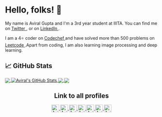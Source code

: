 <h1> Hello, folks! 👋 </h1>
My name is Aviral Gupta and I'm a 3rd year student at IIITA. You can find me on <a href="https://twitter.com/aviralgupta752" target="blank">
    Twitter
  </a>, or on <a href="https://www.linkedin.com/in/aviral-gupta-754341152/" target="blank">
    LinkedIn
  </a>.

I am a 4⭐ coder on <a href="https://www.codechef.com/users/stark752" target="blank">
    Codechef
  </a> and have solved more than 500 problems on <a href="https://leetcode.com/aviralgupta752/" target="blank">
    Leetcode
  </a>.Apart from coding, I am also learning image processing and deep learning.


## &#x1f4c8; GitHub Stats

<a href="https://github.com/aviralgupta752/aviralgupta752">
  <img align="center" src="https://github-readme-stats.vercel.app/api/top-langs/?username=aviralgupta752&show_icons=true,html,tex&title_color=ffffff&text_color=c9cacc&icon_color=2bbc8a&bg_color=1d1f21&langs_count=3" />
</a>
<a href="https://github.com/aviralgupta752/aviralgupta752">
  <img align="center" src="https://github-readme-stats.vercel.app/api?username=aviralgupta752&show_icons=true&line_height=27&count_private=true&title_color=ffffff&text_color=c9cacc&icon_color=2bbc8a&bg_color=1d1f21" alt="Aviral's GitHub Stats" />
</a> 

<a href="https://github.com/aviralgupta752/Law-and-Order-Automation">
  <img align="center" src="https://github-readme-stats.vercel.app/api/pin/?username=aviralgupta752&repo=Law-and-Order-Automation&title_color=ffffff&text_color=c9cacc&icon_color=2bbc8a&bg_color=1d1f21" />
</a>


<a href="https://github.com/aviralgupta752/DBMS_Assignment">
  <img align="center" src="https://github-readme-stats.vercel.app/api/pin/?username=aviralgupta752&repo=DBMS_Assignment&title_color=ffffff&text_color=c9cacc&icon_color=2bbc8a&bg_color=1d1f21" />
</a>

<h2 align="center">Link to all profiles</h2>
<p align="center">
  
  <a href="https://www.codechef.com/users/stark752" target="blank">
    <img align="center" src="https://cdn.jsdelivr.net/npm/simple-icons@3.0.1/icons/codechef.svg" alt="Aviral-Codechef" height="25" width="25" />
  </a>

  <a href="https://leetcode.com/aviralgupta752/" target="blank">
    <img align="center" src="https://cdn.jsdelivr.net/npm/simple-icons@3.0.1/icons/Leetcode.svg" alt="Aviral-Leetcode" height="25" width="25" />
  </a>

  <a href="https://www.linkedin.com/in/aviral-gupta-754341152/" target="blank">
    <img align="center" src="https://cdn.jsdelivr.net/npm/simple-icons@3.0.1/icons/linkedin.svg" alt="Aviral-LinkedIn" height="25" width="25" />
  </a>

  <a href="https://www.instagram.com/aviral752/" target="blank">
    <img align="center" src="https://cdn.jsdelivr.net/npm/simple-icons@3.0.1/icons/instagram.svg" alt="Aviral-Insta" height="25" width="25" />
  </a>

  <a href="mailto:guptaavi352@gmail.com" target="blank">
    <img align="center" src="https://cdn.jsdelivr.net/npm/simple-icons@3.0.1/icons/gmail.svg" alt="Aviral-Mail" height="25" width="25"/>
  </a>

  <a href="https://guptaavi352.medium.com/" target="blank">
    <img align="center" src="https://cdn.jsdelivr.net/npm/simple-icons@3.0.1/icons/medium.svg" alt="Aviral-Medium" height="25" width="25" />
  </a>

  <a href="https://twitter.com/aviralgupta752" target="blank">
    <img align="center" src="https://cdn.jsdelivr.net/npm/simple-icons@3.0.1/icons/twitter.svg" alt="Aviral-Twitter" height="25" width="25" />
  </a>

  
</p>